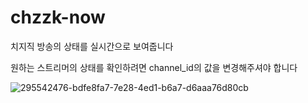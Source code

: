 # chzzk-now
치지직 방송의 상태를 실시간으로 보여줍니다

원하는 스트리머의 상태를 확인하려면 channel_id의 값을 변경해주셔야 합니다

![295542476-bdfe8fa7-7e28-4ed1-b6a7-d6aaa76d80cb](https://github.com/user-attachments/assets/ac52271c-1eee-4096-8bb7-246dc5607e84)
